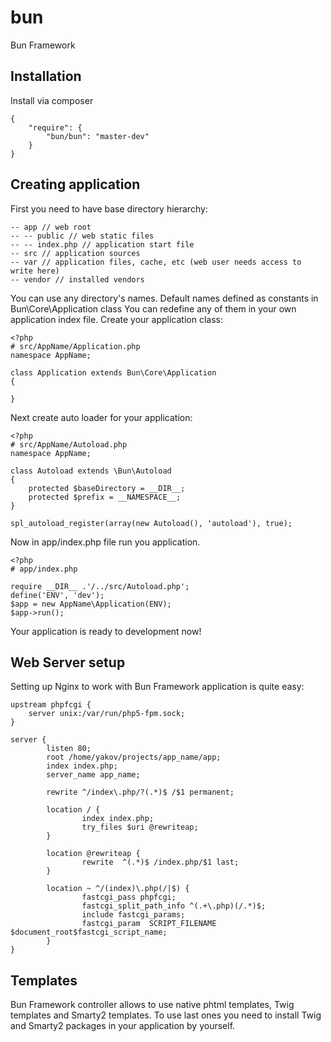 bun
===

Bun Framework

## Installation
Install via composer

    {
        "require": {
            "bun/bun": "master-dev"
        }
    }

## Creating application
First you need to have base directory hierarchy:

    -- app // web root
    -- -- public // web static files
    -- -- index.php // application start file
    -- src // application sources
    -- var // application files, cache, etc (web user needs access to write here)
    -- vendor // installed vendors

You can use any directory's names. Default names defined as constants in Bun\\Core\\Application class
You can redefine any of them in your own application index file. Create your application class:

    <?php
    # src/AppName/Application.php
    namespace AppName;

    class Application extends Bun\Core\Application
    {

    }

Next create auto loader for your application:

    <?php
    # src/AppName/Autoload.php
    namespace AppName;

    class Autoload extends \Bun\Autoload
    {
        protected $baseDirectory = __DIR__;
        protected $prefix = __NAMESPACE__;
    }

    spl_autoload_register(array(new Autoload(), 'autoload'), true);

Now in app/index.php file run you application.

    <?php
    # app/index.php

    require __DIR__ .'/../src/Autoload.php';
    define('ENV', 'dev');
    $app = new AppName\Application(ENV);
    $app->run();

Your application is ready to development now!

## Web Server setup

Setting up Nginx to work with Bun Framework application is quite easy:

    upstream phpfcgi {
        server unix:/var/run/php5-fpm.sock;
    }

    server {
            listen 80;
            root /home/yakov/projects/app_name/app;
            index index.php;
            server_name app_name;

            rewrite ^/index\.php/?(.*)$ /$1 permanent;

            location / {
                    index index.php;
                    try_files $uri @rewriteap;
            }

            location @rewriteap {
                    rewrite  ^(.*)$ /index.php/$1 last;
            }

            location ~ ^/(index)\.php(/|$) {
                    fastcgi_pass phpfcgi;
                    fastcgi_split_path_info ^(.+\.php)(/.*)$;
                    include fastcgi_params;
                    fastcgi_param  SCRIPT_FILENAME $document_root$fastcgi_script_name;
            }
    }


## Templates
Bun Framework controller allows to use native phtml templates, Twig templates and Smarty2 templates. To use last ones you need to install Twig and Smarty2 packages in your application by yourself.